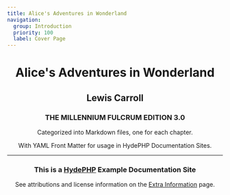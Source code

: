 ```yaml
---
title: Alice's Adventures in Wonderland
navigation:
  group: Introduction
  priority: 100
  label: Cover Page
---
```


<h1 align="center" class="mx-auto mb-0">Alice's Adventures in Wonderland</h1>
<h2 align="center" class="mx-auto mt-4">Lewis Carroll</h2>
<h3 align="center" class="mx-auto">THE MILLENNIUM FULCRUM EDITION 3.0</h3>

<p align="center" class="mx-auto lead mt-4 mb-0">
Categorized into Markdown files, one for each chapter.
</p>
<p align="center" class="mx-auto mt-2">
With YAML Front Matter for usage in HydePHP Documentation Sites.
</p>

---

<h3 align="center" class="mx-auto">This is a <a href="https://hydephp.com/">HydePHP</a>  Example Documentation Site</h3>

<p align="center" class="mx-auto mt-4 mb-0 text-sm">
See attributions and license information on the <a href="extra-information">Extra Information</a> page.
